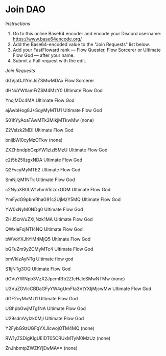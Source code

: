 # Join DAO

*Instructions*

1. Go to this online Base64 encoder and encode your Discord username: https://www.base64encode.org/
2. Add the Base64-encoded value to the "Join Requests" list below.
3. Add your FastFloward rank — Flow Quester, Flow Sorcerer or Ultimate Flow God — after your name.
4. Submit a Pull request with the edit.

*Join Requests*

dGVjaGJ1YmJsZSMwMDAx Flow Sorcerer

dHNuYWtlamFrZSM4MzY0 Ultimate Flow God

YnojMDc4MA Ultimate Flow God

ajAwbHog8J+SqyMyMTU1 Ultimate Flow God

S01hYyAoaTAwMTk2MikjMTkwMw (none)

Z2VsIzk2MDI Ultimate Flow God

bnljbWl0cyMzOTkw (none)

ZXZhbndpbGxpYW1zIzI5MzU Ultimate Flow God

c2t5b25lIzgxNDA  Ultimate Flow God

Q2FvcyMyMTE2 Ultimate Flow God

SmNjIzM1NTk Ultimate Flow God

c2NyaXB0LW1vbmV5IzcxODM Ultimate Flow God

YmFydG9pbmRhaG91c2UjMzY5MQ Ultimate Flow God

YW0xNyM0NDg0 Ultimate Flow God
 
ZHJ5cnVuZXIjNzk1MA  Ultimate Flow God

QWxleFojNTI4NQ Ultimate Flow God

bWVoYXJhYiM4MjQ5 Ultimate Flow God

bGFuZm9yZCMyMTc4 Ultimate Flow God

bmVkIzAyNTg Ultimate flow god

S1IjNTg3OQ Ultimate Flow God

dGVuYWNpb3VzX2JpcmRfb2ZfcHJleSMwNTMw (none)

U3VuZGVlcCBDaGFyYW4gUmFta3VtYXIjMjcwMw Ultimate Flow God

dGF2cyMxMzI1 Ultimate Flow God

UGhpbGwjMTg1NA Ultimate Flow God

U29sdmVyIzk0MjI Ultimate Flow God

Y2FybG9zUGFqYXJlcwojOTM4MQ (none)

RW1yZSDigKIgUElDT05CRUxMTyM0MzUz (none)

ZnJhbmtpZWZhYjEwMA== (none)
